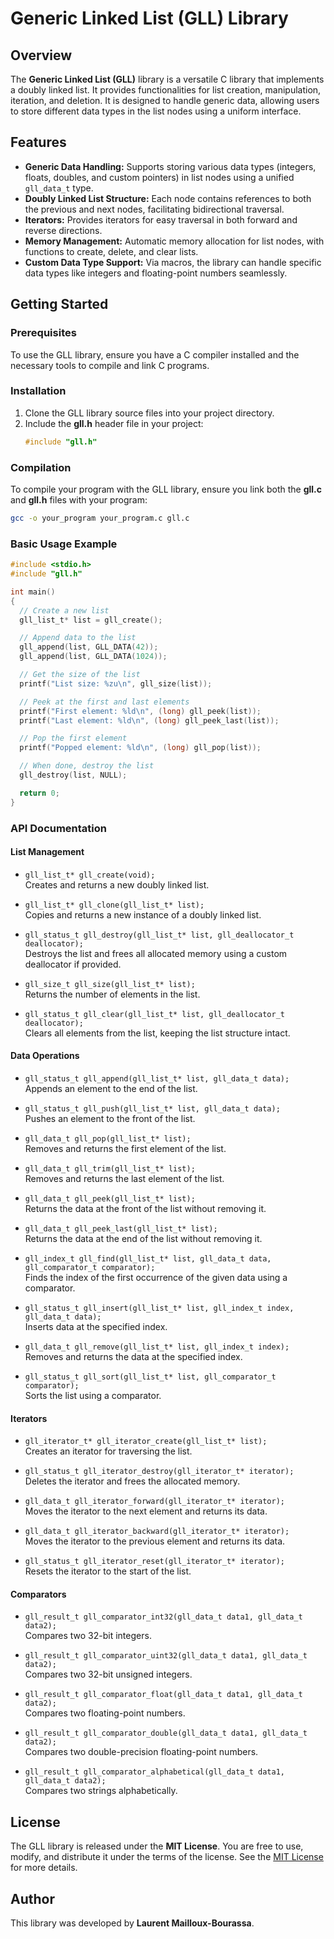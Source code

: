 # Generic Linked List (GLL) Library

## Overview

The **Generic Linked List (GLL)** library is a versatile C library that implements a doubly linked list. It provides functionalities for list creation, manipulation, iteration, and deletion. It is designed to handle generic data, allowing users to store different data types in the list nodes using a uniform interface.

## Features
- **Generic Data Handling:** Supports storing various data types (integers, floats, doubles, and custom pointers) in list nodes using a unified `gll_data_t` type.
- **Doubly Linked List Structure:** Each node contains references to both the previous and next nodes, facilitating bidirectional traversal.
- **Iterators:** Provides iterators for easy traversal in both forward and reverse directions.
- **Memory Management:** Automatic memory allocation for list nodes, with functions to create, delete, and clear lists.
- **Custom Data Type Support:** Via macros, the library can handle specific data types like integers and floating-point numbers seamlessly.

## Getting Started

### Prerequisites
To use the GLL library, ensure you have a C compiler installed and the necessary tools to compile and link C programs.

### Installation

1. Clone the GLL library source files into your project directory.
2. Include the **gll.h** header file in your project:
   ```c
   #include "gll.h"
   ```

### Compilation
To compile your program with the GLL library, ensure you link both the **gll.c** and **gll.h** files with your program:

```bash
gcc -o your_program your_program.c gll.c
```

### Basic Usage Example

```c
#include <stdio.h>
#include "gll.h"

int main()
{
  // Create a new list
  gll_list_t* list = gll_create();

  // Append data to the list
  gll_append(list, GLL_DATA(42));
  gll_append(list, GLL_DATA(1024));

  // Get the size of the list
  printf("List size: %zu\n", gll_size(list));

  // Peek at the first and last elements
  printf("First element: %ld\n", (long) gll_peek(list));
  printf("Last element: %ld\n", (long) gll_peek_last(list));

  // Pop the first element
  printf("Popped element: %ld\n", (long) gll_pop(list));

  // When done, destroy the list
  gll_destroy(list, NULL);

  return 0;
}
```

### API Documentation

#### List Management
- `gll_list_t* gll_create(void);`  
  Creates and returns a new doubly linked list.

- `gll_list_t* gll_clone(gll_list_t* list);`  
  Copies and returns a new instance of a doubly linked list.

- `gll_status_t gll_destroy(gll_list_t* list, gll_deallocator_t deallocator);`  
  Destroys the list and frees all allocated memory using a custom deallocator if provided.

- `gll_size_t gll_size(gll_list_t* list);`  
  Returns the number of elements in the list.

- `gll_status_t gll_clear(gll_list_t* list, gll_deallocator_t deallocator);`  
  Clears all elements from the list, keeping the list structure intact.

#### Data Operations
- `gll_status_t gll_append(gll_list_t* list, gll_data_t data);`  
  Appends an element to the end of the list.

- `gll_status_t gll_push(gll_list_t* list, gll_data_t data);`  
  Pushes an element to the front of the list.

- `gll_data_t gll_pop(gll_list_t* list);`  
  Removes and returns the first element of the list.

- `gll_data_t gll_trim(gll_list_t* list);`  
  Removes and returns the last element of the list.

- `gll_data_t gll_peek(gll_list_t* list);`  
  Returns the data at the front of the list without removing it.

- `gll_data_t gll_peek_last(gll_list_t* list);`  
  Returns the data at the end of the list without removing it.

- `gll_index_t gll_find(gll_list_t* list, gll_data_t data, gll_comparator_t comparator);`  
  Finds the index of the first occurrence of the given data using a comparator.

- `gll_status_t gll_insert(gll_list_t* list, gll_index_t index, gll_data_t data);`  
  Inserts data at the specified index.

- `gll_data_t gll_remove(gll_list_t* list, gll_index_t index);`  
  Removes and returns the data at the specified index.

- `gll_status_t gll_sort(gll_list_t* list, gll_comparator_t comparator);`  
  Sorts the list using a comparator.

#### Iterators
- `gll_iterator_t* gll_iterator_create(gll_list_t* list);`  
  Creates an iterator for traversing the list.

- `gll_status_t gll_iterator_destroy(gll_iterator_t* iterator);`  
  Deletes the iterator and frees the allocated memory.

- `gll_data_t gll_iterator_forward(gll_iterator_t* iterator);`  
  Moves the iterator to the next element and returns its data.

- `gll_data_t gll_iterator_backward(gll_iterator_t* iterator);`  
  Moves the iterator to the previous element and returns its data.

- `gll_status_t gll_iterator_reset(gll_iterator_t* iterator);`  
  Resets the iterator to the start of the list.

#### Comparators
- `gll_result_t gll_comparator_int32(gll_data_t data1, gll_data_t data2);`  
  Compares two 32-bit integers.

- `gll_result_t gll_comparator_uint32(gll_data_t data1, gll_data_t data2);`  
  Compares two 32-bit unsigned integers.

- `gll_result_t gll_comparator_float(gll_data_t data1, gll_data_t data2);`  
  Compares two floating-point numbers.

- `gll_result_t gll_comparator_double(gll_data_t data1, gll_data_t data2);`  
  Compares two double-precision floating-point numbers.

- `gll_result_t gll_comparator_alphabetical(gll_data_t data1, gll_data_t data2);`  
  Compares two strings alphabetically.

## License

The GLL library is released under the **MIT License**. You are free to use, modify, and distribute it under the terms of the license. See the [MIT License](https://opensource.org/licenses/MIT) for more details.

## Author

This library was developed by **Laurent Mailloux-Bourassa**.
